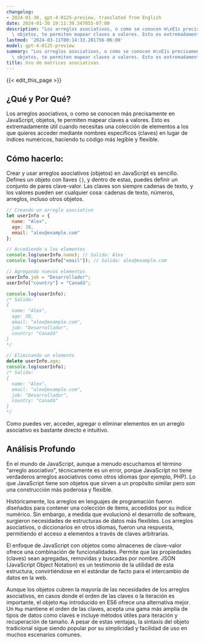 ```yaml
---
changelog:
- 2024-01-30, gpt-4-0125-preview, translated from English
date: 2024-01-30 19:11:39.547055-07:00
description: "Los arreglos asociativos, o como se conocen m\xE1s precisamente en JavaScript,\
  \ objetos, te permiten mapear claves a valores. Esto es extremadamente \xFAtil\u2026"
lastmod: '2024-03-11T00:14:33.281756-06:00'
model: gpt-4-0125-preview
summary: "Los arreglos asociativos, o como se conocen m\xE1s precisamente en JavaScript,\
  \ objetos, te permiten mapear claves a valores. Esto es extremadamente \xFAtil\u2026"
title: Uso de matrices asociativas
---
```


{{< edit_this_page >}}

## ¿Qué y Por Qué?

Los arreglos asociativos, o como se conocen más precisamente en JavaScript, objetos, te permiten mapear claves a valores. Esto es extremadamente útil cuando necesitas una colección de elementos a los que quieres acceder mediante nombres específicos (claves) en lugar de índices numéricos, haciendo tu código más legible y flexible.

## Cómo hacerlo:

Crear y usar arreglos asociativos (objetos) en JavaScript es sencillo. Defines un objeto con llaves `{}`, y dentro de estas, puedes definir un conjunto de pares clave-valor. Las claves son siempre cadenas de texto, y los valores pueden ser cualquier cosa: cadenas de texto, números, arreglos, incluso otros objetos.

```javascript
// Creando un arreglo asociativo
let userInfo = {
  name: "Alex",
  age: 30,
  email: "alex@example.com"
};

// Accediendo a los elementos
console.log(userInfo.name); // Salida: Alex
console.log(userInfo["email"]); // Salida: alex@example.com

// Agregando nuevos elementos
userInfo.job = "Desarrollador";
userInfo["country"] = "Canadá";

console.log(userInfo);
/* Salida:
{
  name: "Alex",
  age: 30,
  email: "alex@example.com",
  job: "Desarrollador",
  country: "Canadá"
}
*/

// Eliminando un elemento
delete userInfo.age;
console.log(userInfo);
/* Salida:
{
  name: "Alex",
  email: "alex@example.com",
  job: "Desarrollador",
  country: "Canadá"
}
*/
```

Como puedes ver, acceder, agregar o eliminar elementos en un arreglo asociativo es bastante directo e intuitivo.

## Análisis Profundo

En el mundo de JavaScript, aunque a menudo escuchamos el término "arreglo asociativo", técnicamente es un error, porque JavaScript no tiene verdaderos arreglos asociativos como otros idiomas (por ejemplo, PHP). Lo que JavaScript tiene son objetos que sirven a un propósito similar pero son una construcción más poderosa y flexible.

Históricamente, los arreglos en lenguajes de programación fueron diseñados para contener una colección de ítems, accedidos por su índice numérico. Sin embargo, a medida que evolucionó el desarrollo de software, surgieron necesidades de estructuras de datos más flexibles. Los arreglos asociativos, o diccionarios en otros idiomas, fueron una respuesta, permitiendo el acceso a elementos a través de claves arbitrarias.

El enfoque de JavaScript con objetos como almacenes de clave-valor ofrece una combinación de funcionalidades. Permite que las propiedades (claves) sean agregadas, removidas y buscadas por nombre. JSON (JavaScript Object Notation) es un testimonio de la utilidad de esta estructura, convirtiéndose en el estándar de facto para el intercambio de datos en la web.

Aunque los objetos cubren la mayoría de las necesidades de los arreglos asociativos, en casos donde el orden de las claves o la iteración es importante, el objeto `Map` introducido en ES6 ofrece una alternativa mejor. Un `Map` mantiene el orden de las claves, acepta una gama más amplia de tipos de datos como claves e incluye métodos útiles para iteración y recuperación de tamaño. A pesar de estas ventajas, la sintaxis del objeto tradicional sigue siendo popular por su simplicidad y facilidad de uso en muchos escenarios comunes.
